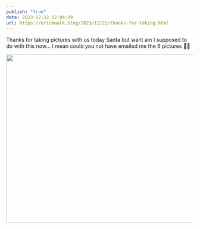 ```yaml
---
publish: "true"
date: 2023-12-22 12:04:29
url: https://ericmwalk.blog/2023/12/22/thanks-for-taking.html
---
```

Thanks for taking pictures with us today Santa but want am I supposed to do with this now… I mean could you not have emailed me the 6 pictures 🎅🙄



<img src="uploads/2023/a7b557e6ea.jpg" width="600" height="450" alt="">